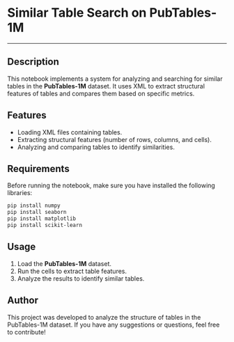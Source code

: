 # Similar Table Search on PubTables-1M

---

## Description
This notebook implements a system for analyzing and searching for similar tables in the **PubTables-1M** dataset. It uses XML to extract structural features of tables and compares them based on specific metrics.

## Features
- Loading XML files containing tables.
- Extracting structural features (number of rows, columns, and cells).
- Analyzing and comparing tables to identify similarities.

## Requirements
Before running the notebook, make sure you have installed the following libraries:
```bash
pip install numpy
pip install seaborn
pip install matplotlib
pip install scikit-learn
```

## Usage
1. Load the **PubTables-1M** dataset.
2. Run the cells to extract table features.
3. Analyze the results to identify similar tables.

## Author
This project was developed to analyze the structure of tables in the PubTables-1M dataset. If you have any suggestions or questions, feel free to contribute!
